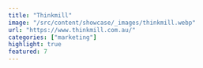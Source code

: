 ```yaml
---
title: "Thinkmill"
image: "/src/content/showcase/_images/thinkmill.webp"
url: "https://www.thinkmill.com.au/"
categories: ["marketing"]
highlight: true
featured: 7
---
```

